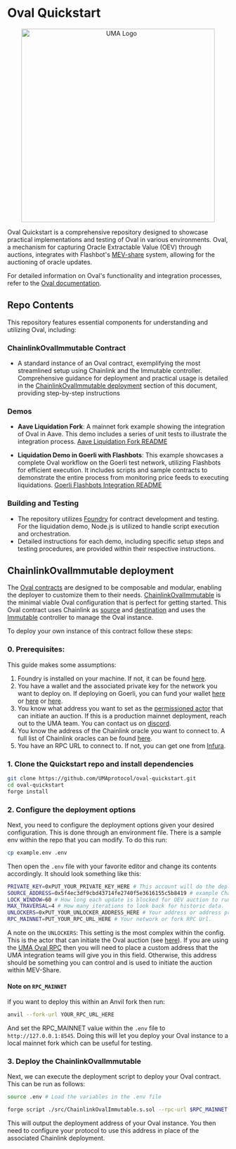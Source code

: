 
# Oval Quickstart
<p align="center">
  <img alt="UMA Logo" src="https://i.imgur.com/fSkkK5M.png" width="440">
</p>

Oval Quickstart is a comprehensive repository designed to showcase practical implementations and testing of Oval in various environments. Oval, a mechanism for capturing Oracle Extractable Value (OEV) through auctions, integrates with Flashbot's [MEV-share](https://docs.flashbots.net/flashbots-protect/mev-share) system, allowing for the auctioning of oracle updates.

For detailed information on Oval's functionality and integration processes, refer to the [Oval documentation](https://docs.oval.xyz/).

## Repo Contents

This repository features essential components for understanding and utilizing Oval, including:

### ChainlinkOvalImmutable Contract

-   A standard instance of an Oval contract, exemplifying the most streamlined setup using Chainlink and the Immutable controller. Comprehensive guidance for deployment and practical usage is detailed in the [ChainlinkOvalImmutable deployment](#chainlinkovalimmutable-deployment) section of this document, providing step-by-step instructions

### Demos

-   **Aave Liquidation Fork**: A mainnet fork example showing the integration of Oval in Aave. This demo includes a series of unit tests to illustrate the integration process. [Aave Liquidation Fork README](./test/readme.md)

-   **Liquidation Demo in Goerli with Flashbots**: This example showcases a complete Oval workflow on the Goerli test network, utilizing Flashbots for efficient execution. It includes scripts and sample contracts to demonstrate the entire process from monitoring price feeds to executing liquidations. [Goerli Flashbots Integration README](./liquidation-demo-flashbots/readme.md)

### Building and Testing

-   The repository utilizes [Foundry](https://github.com/foundry-rs/foundry) for contract development and testing.  For the liquidation demo, Node.js is utilized to handle script execution and orchestration.
-   Detailed instructions for each demo, including specific setup steps and testing procedures, are provided within their respective instructions.
  
## ChainlinkOvalImmutable deployment

The [Oval contracts](https://github.com/UMAprotocol/oval-contracts) are designed to be composable and modular, enabling the deployer to customize them to their needs. [ChainlinkOvalImmutable](./src/ChainlinkOvalImmutable.sol) is the minimal viable Oval configuration that is perfect for getting started. This Oval contract uses Chainlink as [source](https://github.com/UMAprotocol/oval-contracts/blob/master/src/adapters/source-adapters/ChainlinkSourceAdapter.sol) and [destination](https://github.com/UMAprotocol/oval-contracts/blob/master/src/adapters/destination-adapters/ChainlinkDestinationAdapter.sol) and uses the [Immutable](https://github.com/UMAprotocol/oval-contracts/blob/master/src/controllers/ImmutableController.sol) controller to manage the Oval instance.

To deploy your own instance of this contract follow these steps:

### **0. Prerequisites:**

This guide makes some assumptions:

1. Foundry is installed on your machine. If not, it can be found [here](https://book.getfoundry.sh/getting-started/installation).
2. You have a wallet and the associated private key for the network you want to deploy on. If deploying on Goerli, you can fund your wallet [here](https://goerlifaucet.com/) or [here](https://goerli-faucet.pk910.de/) or [here](https://chainstack.com/goerli-faucet/).
3. You know what address you want to set as the [permissioned actor](../mechanism-design/mechanism-description.md) that can initiate an auction. If this is a production mainnet deployment, reach out to the UMA team. You can contact us on [discord](https://discord.uma.xyz).
4. You know the address of the Chainlink oracle you want to connect to. A full list of Chainlink oracles can be found [here](https://data.chain.link/ethereum/mainnet/crypto-usd).
5. You have an RPC URL to connect to. If not, you can get one from [Infura](https://www.infura.io/).

### 1. Clone the Quickstart repo and install dependencies

```bash
git clone https://github.com/UMAprotocol/oval-quickstart.git
cd oval-quickstart
forge install
```

### **2. Configure the deployment options**

Next, you need to configure the deployment options given your desired configuration. This is done through an environment file. There is a sample env within the repo that you can modify. To do this run:

```bash
cp example.env .env
```

Then open the `.env` file with your favorite editor and change its contents accordingly. It should look something like this:

```bash
PRIVATE_KEY=0xPUT_YOUR_PRIVATE_KEY_HERE # This account will do the deployment
SOURCE_ADDRESS=0x5f4ec3df9cbd43714fe2740f5e3616155c5b8419 # example Chainlink ETH/USD
LOCK_WINDOW=60 # How long each update is blocked for OEV auction to run.
MAX_TRAVERSAL=4 # How many iterations to look back for historic data.
UNLOCKERS=0xPUT_YOUR_UNLOCKER_ADDRESS_HERE # Your address or address provided on Discord.
RPC_MAINNET=PUT_YOUR_RPC_URL_HERE # Your network or fork RPC Url.
```

A note on the `UNLOCKERS`: This setting is the most complex within the config. This is the actor that can initiate the Oval auction (see [here](../mechanism-design/mechanism-description.md#permissioned-auction-unlockers)). If you are using the [UMA Oval RPC](../for-searchers/oval-node.md) then you will need to place a custom address that the UMA integration teams will give you in this field. Otherwise, this address should be something you can control and is used to initiate the auction within MEV-Share.

#### **Note on `RPC_MAINNET`**

if you want to deploy this within an Anvil fork then run:

```bash
anvil --fork-url YOUR_RPC_URL_HERE
```

And set the RPC\_MAINNET value within the `.env` file to `http://127.0.0.1:8545`. Doing this will let you deploy your Oval instance to a local mainnet fork which can be useful for testing.

### **3. Deploy the ChainlinkOvalImmutable**

Next, we can execute the deployment script to deploy your Oval contract. This can be run as follows:

```bash
source .env # Load the variables in the .env file

forge script ./src/ChainlinkOvalImmutable.s.sol --rpc-url $RPC_MAINNET --broadcast
```

This will output the deployment address of your Oval instance. You then need to configure your protocol to use this address in place of the associated Chainlink deployment.&#x20;